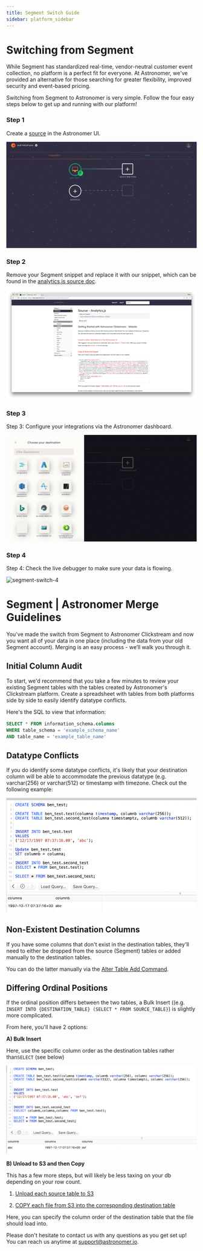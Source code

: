 ```yaml
---
title: Segment Switch Guide
sidebar: platform_sidebar
---
```

# Switching from Segment

While Segment has standardized real-time, vendor-neutral customer event collection, no platform is a perfect fit for everyone. At Astronomer, we've provided an alternative for those searching for greater flexibility, improved security and event-based pricing.

Switching from Segment to Astronomer is very simple. Follow the four easy steps below to get up and running with our platform!

### Step 1

Create a [source](https://docs.astronomer.io/v2/clickstream/sources/overview.html) in the Astronomer UI.

![segment-switch-1](../../images/segment-switch-1.png)

### Step 2

Remove your Segment snippet and replace it with our snippet, which can be found in the [analytics.js source doc](https://docs.astronomer.io/v2/clickstream/sources/analyticsjs.html).

![segment-switch-2](../../images/segment-switch-2.png)

### Step 3

Step 3: Configure your integrations via the Astronomer dashboard.

![segment-switch-3](../../images/segment-switch-3.png)

### Step 4

Step 4: Check the live debugger to make sure your data is flowing.

![segment-switch-4](../../images/segment-switch-4.gif)

# Segment | Astronomer Merge Guidelines

You've made the switch from Segment to Astronomer Clickstream and now you want all of your data in one place (including the data from your old Segment account). Merging is an easy process - we’ll walk you through it.


## Initial Column Audit

To start, we'd recommend that you take a few minutes to review your existing Segment tables with the tables created by Astronomer's Clickstream platform. Create a spreadsheet with tables from both platforms side by side to easily identify datatype conflicts. 

Here's the SQL to view that information:

```sql
SELECT * FROM information_schema.columns
WHERE table_schema = 'example_schema_name'
AND table_name = 'example_table_name'
```

## Datatype Conflicts

If you do identify some datatype conflicts, it's likely that your destination column will be able to accommodate the previous datatype (e.g. varchar(256) or varchar(512) or timestamp with timezone. Check out the following example:

![clickstream-merge1](../../images/clickstream-merge1.png)

## Non-Existent Destination Columns

If you have some columns that don't exist in the destination tables, they'll need to either be dropped from the source (Segment) tables or added manually to the destination tables. 

You can do the latter manually via the [Alter Table Add Command](http://docs.aws.amazon.com/redshift/latest/dg/r_ALTER_TABLE.html).

## Differing Ordinal Positions

If the ordinal position differs between the two tables, a Bulk Insert ((e.g. `INSERT INTO {DESTINATION_TABLE} (SELECT * FROM SOURCE_TABLE}`) is slightly more complicated.

From here, you'll have 2 options: 

**A) Bulk Insert**

Here, use the specific column order as the destination tables rather than`SELECT` (see below)

![clickstream-merge2](../..//images/clickstream-merge2.png)

**B) Unload to S3 and then Copy**

This has a few more steps, but will likely be less taxing on your db depending on your row count. 

1. [Unload each source table to S3](http://docs.aws.amazon.com/redshift/latest/dg/r_UNLOAD.html)

2. [COPY each file from S3 into the corresponding destination table](http://docs.aws.amazon.com/redshift/latest/dg/r_COPY.html)

Here, you can specify the column order of the destination table that the file should load into. 


Please don't hesitate to contact us with any questions as you get set up! You can reach us anytime at support@astronomer.io.